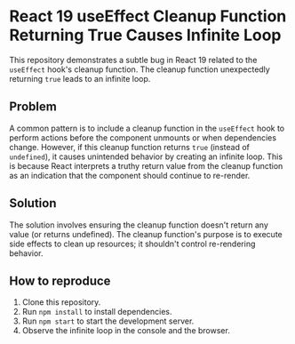 # React 19 useEffect Cleanup Function Returning True Causes Infinite Loop

This repository demonstrates a subtle bug in React 19 related to the `useEffect` hook's cleanup function.  The cleanup function unexpectedly returning `true` leads to an infinite loop. 

## Problem

A common pattern is to include a cleanup function in the `useEffect` hook to perform actions before the component unmounts or when dependencies change.   However, if this cleanup function returns `true` (instead of `undefined`), it causes unintended behavior by creating an infinite loop. This is because React interprets a truthy return value from the cleanup function as an indication that the component should continue to re-render. 

## Solution

The solution involves ensuring the cleanup function doesn't return any value (or returns undefined).  The cleanup function's purpose is to execute side effects to clean up resources; it shouldn't control re-rendering behavior.

## How to reproduce

1. Clone this repository.
2. Run `npm install` to install dependencies.
3. Run `npm start` to start the development server.
4. Observe the infinite loop in the console and the browser.